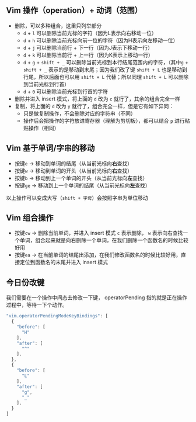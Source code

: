 ## Vim 操作（operation）+ 动词（范围）
- 删除，可以多种组合，这里只列举部分
   - `d` + `l` 可以删除当前光标的字符（因为L表示向右移动一位）
   - `d` + `h` 可以删除当前光标向前一位的字符（因为H表示向左移动一位）
   - `d` + `j` 可以删除当前行 + 下一行（因为J表示下移动一行）
   - `d` + `k` 可以删除当前行 + 上一行（因为K表示上移动一行）
   - `d` + `g` + `shift + _` 可以删除当前光标到本行结尾范围内的字符，（其中`g` + `shift + _` 表示的是移动到末尾；因为我们改了键 `shift + L` 也是移动到行尾，所以后面也可以用 `shift + L` 代替；所以同理 `shift + L` 可以删除到当前光标到行首）
   - `d` + `0` 可以删除当前光标到行首的字符
- 删除并进入 insert 模式，将上面的 `d` 改为 `c` 就行了，其余的组合完全一样
- 复制，将上面的 `d` 改为 `y` 就行了，组合完全一样，但是它有如下异同：
   - 只是做复制操作，不会删除对应的字符串（不同）
   -  操作后会把操作的字符放进寄存器（理解为剪切板），都可以结合 `p` 进行粘贴操作（相同）
## Vim 基于单词/字串的移动

- 按键`e` -> 移动到单词的结尾（从当前光标向**右**查找）
- 按键`w` -> 移动到单词的开头（从当前光标向**右**查找）
- 按键`b` -> 移动到上一个单词的开头（从当前光标向**左**查找）
- 按键`ge` -> 移动到上一个单词的结尾（从当前光标向**左**查找）

以上操作可以变成大写（`shift + 字母`）会按照字串为单位移动
## Vim 组合操作

- 按键`cw` -> 删除当前单词，并进入 insert 模式 `c` 表示删除， `w` 表示向右查找一个单词，组合起来就是向右删除一个单词，在我们删除一个函数名的时候比较好用
- 按键`ea` -> 在当前单词的结尾出添加，在我们修改函数名的时候比较好用，直接定位到函数名的末尾并进入 insert 模式
## 今日份改键
我们需要在一个操作中间态去修改一下键， operatorPending 指的就是正在操作过程中，等待一下个动作。
```javascript
"vim.operatorPendingModeKeyBindings": [
  {
    "before": [
      "H"
    ],
    "after": [
      "^"
    ],
  },
  {
    "before": [
      "L"
    ],
    "after": [
      "g",
      "_"
    ],
  }
]
```
